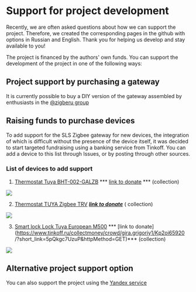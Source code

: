 # Support for project development

Recently, we are often asked questions about how we can support the project. Therefore, we created the corresponding pages in the github with options in Russian and English. Thank you for helping us develop and stay available to you!

The project is financed by the authors' own funds. You can support the development of the project in one of the following ways:

## Project support by purchasing a gateway
It is currently possible to buy a DIY version of the gateway assembled by enthusiasts in the [@zigberu group](https://t.me/zigberu)

## Raising funds to purchase devices
To add support for the SLS Zigbee gateway for new devices, the integration of which is difficult without the presence of the device itself, it was decided to start targeted fundraising using a banking service from Tinkoff. You can add a device to this list through Issues, or by posting through other sources.

### List of devices to add support

1) [Thermostat Tuya BHT-002-GALZB](https://aliexpress.ru/item/4001290635305.html) *** [link to donate](https://www.tinkoff.ru/sl/8P611xPyTjZ) *** (collection)



![](https://ae01.alicdn.com/kf/H94fc497408204fb18c16681e47f84e88X.jpg?width=1001&height=1001&hash=2002)



2) [Thermostat TUYA Zigbee TRV](https://aliexpress.ru/item/4001043738901.html) ***[link to donate](https://www.tinkoff.ru/sl/22NQXhUqwTD)*** ( collection)


![](https://ae01.alicdn.com/kf/Hb6982e9da9b7461080b14ac3d406b0dd4.jpg)



3) [Smart lock Lock Tuya European M500](https://aliexpress.ru/item/4001136671110.html) *** [link to donate](https://www.tinkoff.ru/collectmoney/crowd/gira.grigoriy1/Kp2oi65920 /?short_link=5pQkgc7UzuP&httpMethod=GET)*** (collection)

![](https://ae01.alicdn.com/kf/Hc67430a13eab499b89959e67b2973a3fS.jpg?width=920&height=460&hash=1380)

## Alternative project support option

You can also support the project using the [Yandex service](https://yasobe.ru/na/slsys)
